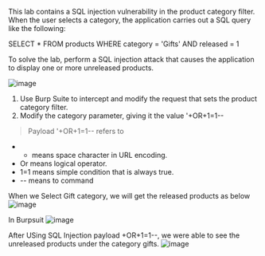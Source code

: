 This lab contains a SQL injection vulnerability in the product category filter. When the user selects a category, the application carries out a SQL query like the following:

SELECT * FROM products WHERE category = 'Gifts' AND released = 1

To solve the lab, perform a SQL injection attack that causes the application to display one or more unreleased products.

![image](https://github.com/Nifalnasar/Web-Security-Lab/assets/141356053/a5338f44-deda-4a79-bcef-b6d266b7139b)

1. Use Burp Suite to intercept and modify the request that sets the product category filter.
2. Modify the category parameter, giving it the value '+OR+1=1--

> Payload '+OR+1=1-- refers to
  * + means space character in URL encoding.
  * Or means logical operator.
  * 1=1 means simple condition that is always true.  
  * -- means to command 

When we Select Gift category, we will get the released products as below
![image](https://github.com/Nifalnasar/Web-Security-Lab/assets/141356053/e7b41790-6892-46fa-b4e6-e7727503155b)

In Burpsuit
![image](https://github.com/Nifalnasar/Web-Security-Lab/assets/141356053/d50630a8-19cc-439d-ac28-38f95097d8cc)

After USing SQL Injection payload +OR+1=1--, we were able to see the unreleased products under the category gifts.
![image](https://github.com/Nifalnasar/Web-Security-Lab/assets/141356053/927fee20-5663-4ce7-8660-cd71308fc0c3)

